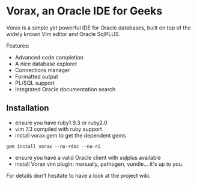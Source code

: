 # Vorax, an Oracle IDE for Geeks

Vorax is a simple yet powerful IDE for Oracle databases, built 
on top of the widely known Vim editor and Oracle SqlPLUS.

Features:

* Advanced code completion
* A nice database explorer
* Connections manager
* Formatted output
* PL/SQL support
* Integrated Oracle documentation search

## Installation

* ensure you have ruby1.9.3 or ruby2.0
* vim 7.3 compiled with ruby support
* install vorax.gem to get the dependent gems

```
gem install vorax --no-rdoc --no-ri
```

* ensure you have a valid Oracle client with sqlplus available
* install Vorax vim plugin: manually, pathogen, vundle... it's up
to you.

For details don't hesitate to have a look at the project wiki.

